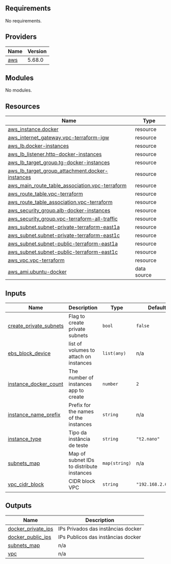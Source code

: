 ## Requirements

No requirements.

## Providers

| Name | Version |
|------|---------|
| <a name="provider_aws"></a> [aws](#provider\_aws) | 5.68.0 |

## Modules

No modules.

## Resources

| Name | Type |
|------|------|
| [aws_instance.docker](https://registry.terraform.io/providers/hashicorp/aws/latest/docs/resources/instance) | resource |
| [aws_internet_gateway.vpc-terraform-igw](https://registry.terraform.io/providers/hashicorp/aws/latest/docs/resources/internet_gateway) | resource |
| [aws_lb.docker-instances](https://registry.terraform.io/providers/hashicorp/aws/latest/docs/resources/lb) | resource |
| [aws_lb_listener.http-docker-instances](https://registry.terraform.io/providers/hashicorp/aws/latest/docs/resources/lb_listener) | resource |
| [aws_lb_target_group.tg-docker-instances](https://registry.terraform.io/providers/hashicorp/aws/latest/docs/resources/lb_target_group) | resource |
| [aws_lb_target_group_attachment.docker-instances](https://registry.terraform.io/providers/hashicorp/aws/latest/docs/resources/lb_target_group_attachment) | resource |
| [aws_main_route_table_association.vpc-terraform](https://registry.terraform.io/providers/hashicorp/aws/latest/docs/resources/main_route_table_association) | resource |
| [aws_route_table.vpc-terraform](https://registry.terraform.io/providers/hashicorp/aws/latest/docs/resources/route_table) | resource |
| [aws_route_table_association.vpc-terraform](https://registry.terraform.io/providers/hashicorp/aws/latest/docs/resources/route_table_association) | resource |
| [aws_security_group.alb-docker-instances](https://registry.terraform.io/providers/hashicorp/aws/latest/docs/resources/security_group) | resource |
| [aws_security_group.vpc-terraform-all-traffic](https://registry.terraform.io/providers/hashicorp/aws/latest/docs/resources/security_group) | resource |
| [aws_subnet.subnet-private-terraform-east1a](https://registry.terraform.io/providers/hashicorp/aws/latest/docs/resources/subnet) | resource |
| [aws_subnet.subnet-private-terraform-east1c](https://registry.terraform.io/providers/hashicorp/aws/latest/docs/resources/subnet) | resource |
| [aws_subnet.subnet-public-terraform-east1a](https://registry.terraform.io/providers/hashicorp/aws/latest/docs/resources/subnet) | resource |
| [aws_subnet.subnet-public-terraform-east1c](https://registry.terraform.io/providers/hashicorp/aws/latest/docs/resources/subnet) | resource |
| [aws_vpc.vpc-terraform](https://registry.terraform.io/providers/hashicorp/aws/latest/docs/resources/vpc) | resource |
| [aws_ami.ubuntu-docker](https://registry.terraform.io/providers/hashicorp/aws/latest/docs/data-sources/ami) | data source |

## Inputs

| Name | Description | Type | Default | Required |
|------|-------------|------|---------|:--------:|
| <a name="input_create_private_subnets"></a> [create\_private\_subnets](#input\_create\_private\_subnets) | Flag to create private subnets | `bool` | `false` | no |
| <a name="input_ebs_block_device"></a> [ebs\_block\_device](#input\_ebs\_block\_device) | list of volumes to attach on instances | `list(any)` | n/a | yes |
| <a name="input_instance_docker_count"></a> [instance\_docker\_count](#input\_instance\_docker\_count) | The number of instances app to create | `number` | `2` | no |
| <a name="input_instance_name_prefix"></a> [instance\_name\_prefix](#input\_instance\_name\_prefix) | Prefix for the names of the instances | `string` | n/a | yes |
| <a name="input_instance_type"></a> [instance\_type](#input\_instance\_type) | Tipo da instância de teste | `string` | `"t2.nano"` | no |
| <a name="input_subnets_map"></a> [subnets\_map](#input\_subnets\_map) | Map of subnet IDs to distribute instances | `map(string)` | n/a | yes |
| <a name="input_vpc_cidr_block"></a> [vpc\_cidr\_block](#input\_vpc\_cidr\_block) | CIDR block VPC | `string` | `"192.168.2.0/24"` | no |

## Outputs

| Name | Description |
|------|-------------|
| <a name="output_docker_private_ips"></a> [docker\_private\_ips](#output\_docker\_private\_ips) | IPs Privados das instâncias docker |
| <a name="output_docker_public_ips"></a> [docker\_public\_ips](#output\_docker\_public\_ips) | IPs Publicos das instâncias docker |
| <a name="output_subnets_map"></a> [subnets\_map](#output\_subnets\_map) | n/a |
| <a name="output_vpc"></a> [vpc](#output\_vpc) | n/a |
